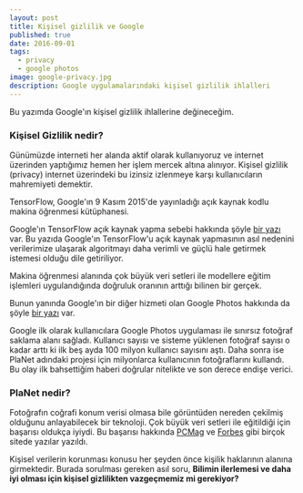 ```yaml
---
layout: post
title: Kişisel gizlilik ve Google
published: true
date: 2016-09-01
tags:
  - privacy
  - google photos
image: google-privacy.jpg
description: Google uygulamalarındaki kişisel gizlilik ihlalleri
---
```


Bu yazımda Google'ın kişisel gizlilik ihlallerine değineceğim. 

<center>
	<amp-img width="500" height="300" alt="Privacy" layout="responsive" src="/assets/images/google-privacy.jpg"></amp-img>
</center>


###  Kişisel Gizlilik nedir?

Günümüzde interneti her alanda aktif olarak kullanıyoruz ve internet üzerinden yaptığımız hemen her işlem mercek altına alınıyor. Kişisel gizlilik (privacy) internet üzerindeki bu izinsiz izlenmeye karşı kullanıcıların mahremiyeti demektir.

TensorFlow, Google'ın 9 Kasım 2015'de yayınladığı açık kaynak kodlu makina öğrenmesi kütüphanesi.

Google'ın TensorFlow açık kaynak yapma sebebi hakkında şöyle <a href="https://www.crowdflower.com/why-did-google-open-source-their-core-machine-learning-algorithms" target="_blank">bir yazı</a> var. Bu yazıda Google'ın TensorFlow'u açık kaynak yapmasının asıl nedenini verilerimize ulaşarak algoritmayı daha verimli ve güçlü hale getirmek istemesi olduğu dile getiriliyor.

Makina öğrenmesi alanında çok büyük veri setleri ile modellere eğitim işlemleri uygulandığında doğruluk oranının arttığı bilinen bir gerçek.

Bunun yanında Google'ın bir diğer hizmeti olan Google Photos hakkında da şöyle <a href="http://www.theverge.com/2015/10/20/9576713/google-photos-100-million-users" target="_blank">bir yazı</a> var.

Google ilk olarak kullanıcılara Google Photos uygulaması ile sınırsız fotoğraf saklama alanı sağladı. Kullanıcı sayısı ve sisteme yüklenen fotoğraf sayısı o kadar arttı ki ilk beş ayda 100 milyon kullanıcı sayısını aştı. Daha sonra ise PlaNet adındaki projesi için milyonlarca kullanıcının fotoğraflarını kullandı. Bu olay ilk bahsettiğim haberi doğrular nitelikte ve son derece endişe verici.

<center>
	<amp-img width="500" height="300" alt="PlaNet" layout="responsive" src="/assets/images/planet.jpg"></amp-img>
</center>


### PlaNet nedir?

Fotoğrafın coğrafi konum verisi olmasa bile görüntüden nereden çekilmiş olduğunu anlayabilecek bir teknoloji. Çok büyük veri setleri ile eğitildiği için başarısı oldukça iyiydi. Bu başarısı hakkında <a href="http://www.pcmag.com/article2/0,2817,2500061,00.asp" target="_blank">PCMag</a> ve <a href="http://www.forbes.com/sites/ericmack/2016/02/25/this-google-a-i-can-figure-out-where-that-photo-was-taken/#5b7f91834f7f" target="_blank">Forbes</a> gibi birçok sitede yazılar yazıldı.

Kişisel verilerin korunması konusu her şeyden önce kişilik haklarının alanına girmektedir. Burada sorulması gereken asıl soru, **Bilimin ilerlemesi ve daha iyi olması için kişisel gizlilikten vazgeçmemiz mi gerekiyor?**
